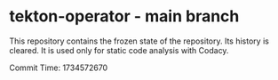 # tekton-operator - main branch

This repository contains the frozen state of the repository.
Its history is cleared. It is used only for static code
analysis with Codacy.

Commit Time: 1734572670